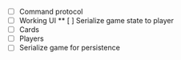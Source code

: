 

- [ ] Command protocol
- [ ] Working UI
  ** [ ] Serialize game state to player
- [ ] Cards
- [ ] Players
- [ ] Serialize game for persistence
